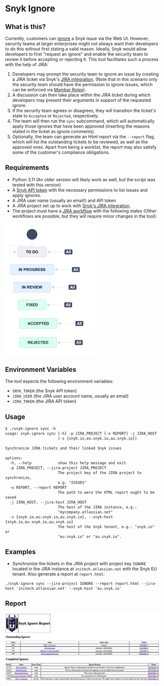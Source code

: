 # Snyk Ignore

## What is this?
Currently, customers can [ignore](https://docs.snyk.io/scan-using-snyk/find-and-manage-priority-issues/ignore-issues) a Snyk issue via the Web UI. However, security teams at larger enterprises might not always want their developers to do this without first stating a valid reason. Ideally, Snyk would allow developers to first "request an ignore" and enable the security team to review it before accepting or rejecting it. This tool facilitates such a process with the help of JIRA:
1. Developers may prompt the security team to ignore an issue by creating a JIRA ticket via Snyk's [JIRA integration](https://docs.snyk.io/integrate-with-snyk/notification-and-ticketing-systems-integrations/jira-integration). (Note that in this scenario only the security team should have the permission to ignore issues, which can be enforced via [Member Roles](https://docs.snyk.io/snyk-admin/manage-permissions-and-roles/manage-member-roles)).
2. A discussion can then take place within the JIRA ticket during which developers may present their arguments in support of the requested ignore.
3. If the security team agrees or disagrees, they will transition the ticket's state to `Accepted` or `Rejected`, respectively.
4. The team will then run the `sync` subcommand, which will automatically apply those ignores that have been approved (inserting the reasons stated in the ticket as ignore comments).
5. Optionally, the team can generate an Html report via the `--report` flag, which will list the outstanding tickets to be reviewed, as well as the approved ones. Apart from being a worklist, the report may also satisfy some of the customer's compliance obligations.


## Requirements

* Python 3.11 (An older version will likely work as well, but the script was tested with this version)
* A [Snyk API token](https://docs.snyk.io/getting-started/how-to-obtain-and-authenticate-with-your-snyk-api-token) with the necessary permissions to list issues and apply ignores.
* A JIRA user name (usually an email!) and API token
* A JIRA project set up to work with [Snyk's JIRA integration](https://docs.snyk.io/integrate-with-snyk/notification-and-ticketing-systems-integrations/jira-integration).
* The project must have a [JIRA workflow](https://www.atlassian.com/software/jira/guides/workflows/overview#what-is-a-jira-workflow) with the following states (Other workflows are possible, but they will require minor changes in the tool):
<img src="./workflow.png" width="300">

## Environment Variables

The tool expects the following environment variables:
* `SNYK_TOKEN` (the Snyk API token)
* `JIRA_USER` (the JIRA user account name, usually an email)
* `JIRA_TOKEN` (the JIRA API token)

## Usage

```shell
$ ./snyk-ignore sync -h
usage: snyk-ignore sync [-h] -p JIRA_PROJECT [-o REPORT] -j JIRA_HOST
                        [-s {snyk.io,eu.snyk.io,au.snyk.io}]

Synchronize JIRA tickets and their linked Snyk issues

options:
  -h, --help            show this help message and exit
  -p JIRA_PROJECT, --jira-project JIRA_PROJECT
                        The project key of the JIRA project to synchronize,
                        e.g. "ISSUES"
  -o REPORT, --report REPORT
                        The path to were the HTML report ought to be saved
  -j JIRA_HOST, --jira-host JIRA_HOST
                        The host of the JIRA instance, e.g.:
                        "mycompany.atlassian.net"
  -s {snyk.io,eu.snyk.io,au.snyk.io}, --snyk-host {snyk.io,eu.snyk.io,au.snyk.io}
                        The host of the Snyk tenant, e.g.: "snyk.io" or
                        "eu.snyk.io" or "au.snyk.io".
```

## Examples

* Synchronize the tickets in the JIRA project with project key `IGNORE` located in the JIRA instance at `initech.atlassian.net` with the Snyk EU tenant. Also generate a report at `report.html`:
```shell
./snyk-ignore sync --jira-project IGNORE --report report.html --jira-host 'initech.atlassian.net' --snyk-host 'eu.snyk.io' 
```

## Report
![example report](./example-report.png)
